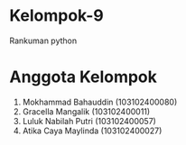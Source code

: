 # Kelompok-9
Rankuman python



# Anggota Kelompok

1. Mokhammad Bahauddin (103102400080)
2. Gracella Mangalik   (103102400011)
3. Luluk Nabilah Putri (103102400057)
4. Atika Caya Maylinda (103102400027)
